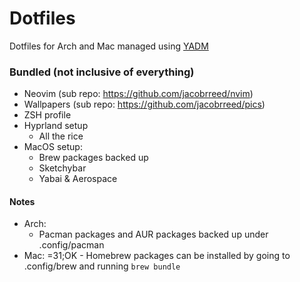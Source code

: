 # Dotfiles

Dotfiles for Arch and Mac managed using [YADM](https://yadm.io/docs/getting_started#)

### Bundled (not inclusive of everything)

- Neovim (sub repo: <https://github.com/jacobrreed/nvim>)
- Wallpapers (sub repo: <https://github.com/jacobrreed/pics>)
- ZSH profile
- Hyprland setup
  - All the rice
- MacOS setup:
  - Brew packages backed up
  - Sketchybar
  - Yabai & Aerospace

#### Notes

- Arch:
  - Pacman packages and AUR packages backed up under .config/pacman
- Mac:
=31;OK  - Homebrew packages can be installed by going to .config/brew and running `brew bundle`
